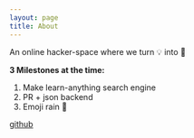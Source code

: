 ```yaml
---
layout: page
title: About 
---
```


An online hacker-space where we turn 💡 into 🦄


**3 Milestones at the time:**

1. Make learn-anything search engine 
2. PR + json backend
3. Emoji rain 🚀

[github](ducksource.github.io) 
 
 
